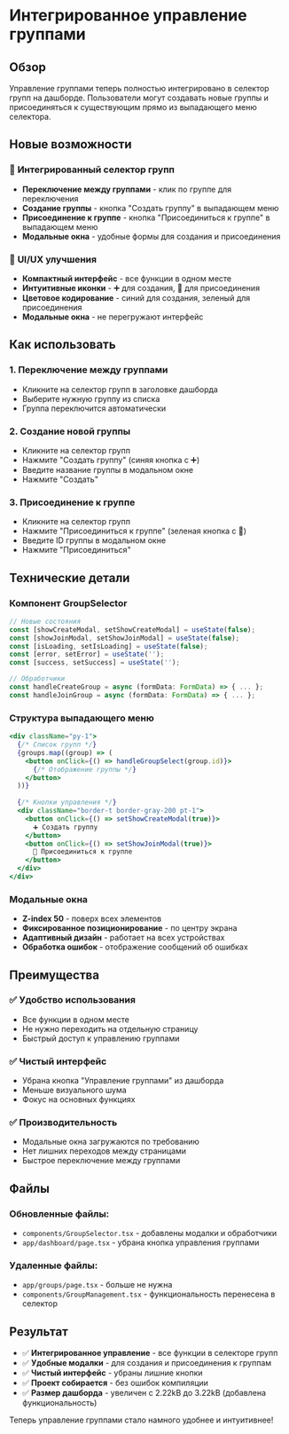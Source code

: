 # Интегрированное управление группами

## Обзор

Управление группами теперь полностью интегрировано в селектор групп на дашборде. Пользователи могут создавать новые группы и присоединяться к существующим прямо из выпадающего меню селектора.

## Новые возможности

### 🎯 **Интегрированный селектор групп**
- **Переключение между группами** - клик по группе для переключения
- **Создание группы** - кнопка "Создать группу" в выпадающем меню
- **Присоединение к группе** - кнопка "Присоединиться к группе" в выпадающем меню
- **Модальные окна** - удобные формы для создания и присоединения

### 🎨 **UI/UX улучшения**
- **Компактный интерфейс** - все функции в одном месте
- **Интуитивные иконки** - ➕ для создания, 🔗 для присоединения
- **Цветовое кодирование** - синий для создания, зеленый для присоединения
- **Модальные окна** - не перегружают интерфейс

## Как использовать

### 1. **Переключение между группами**
- Кликните на селектор групп в заголовке дашборда
- Выберите нужную группу из списка
- Группа переключится автоматически

### 2. **Создание новой группы**
- Кликните на селектор групп
- Нажмите "Создать группу" (синяя кнопка с ➕)
- Введите название группы в модальном окне
- Нажмите "Создать"

### 3. **Присоединение к группе**
- Кликните на селектор групп
- Нажмите "Присоединиться к группе" (зеленая кнопка с 🔗)
- Введите ID группы в модальном окне
- Нажмите "Присоединиться"

## Технические детали

### **Компонент GroupSelector**
```typescript
// Новые состояния
const [showCreateModal, setShowCreateModal] = useState(false);
const [showJoinModal, setShowJoinModal] = useState(false);
const [isLoading, setIsLoading] = useState(false);
const [error, setError] = useState('');
const [success, setSuccess] = useState('');

// Обработчики
const handleCreateGroup = async (formData: FormData) => { ... };
const handleJoinGroup = async (formData: FormData) => { ... };
```

### **Структура выпадающего меню**
```jsx
<div className="py-1">
  {/* Список групп */}
  {groups.map((group) => (
    <button onClick={() => handleGroupSelect(group.id)}>
      {/* Отображение группы */}
    </button>
  ))}
  
  {/* Кнопки управления */}
  <div className="border-t border-gray-200 pt-1">
    <button onClick={() => setShowCreateModal(true)}>
      ➕ Создать группу
    </button>
    <button onClick={() => setShowJoinModal(true)}>
      🔗 Присоединиться к группе
    </button>
  </div>
</div>
```

### **Модальные окна**
- **Z-index 50** - поверх всех элементов
- **Фиксированное позиционирование** - по центру экрана
- **Адаптивный дизайн** - работает на всех устройствах
- **Обработка ошибок** - отображение сообщений об ошибках

## Преимущества

### ✅ **Удобство использования**
- Все функции в одном месте
- Не нужно переходить на отдельную страницу
- Быстрый доступ к управлению группами

### ✅ **Чистый интерфейс**
- Убрана кнопка "Управление группами" из дашборда
- Меньше визуального шума
- Фокус на основных функциях

### ✅ **Производительность**
- Модальные окна загружаются по требованию
- Нет лишних переходов между страницами
- Быстрое переключение между группами

## Файлы

### **Обновленные файлы:**
- `components/GroupSelector.tsx` - добавлены модалки и обработчики
- `app/dashboard/page.tsx` - убрана кнопка управления группами

### **Удаленные файлы:**
- `app/groups/page.tsx` - больше не нужна
- `components/GroupManagement.tsx` - функциональность перенесена в селектор

## Результат

- ✅ **Интегрированное управление** - все функции в селекторе групп
- ✅ **Удобные модалки** - для создания и присоединения к группам
- ✅ **Чистый интерфейс** - убраны лишние кнопки
- ✅ **Проект собирается** - без ошибок компиляции
- ✅ **Размер дашборда** - увеличен с 2.22kB до 3.22kB (добавлена функциональность)

Теперь управление группами стало намного удобнее и интуитивнее!
